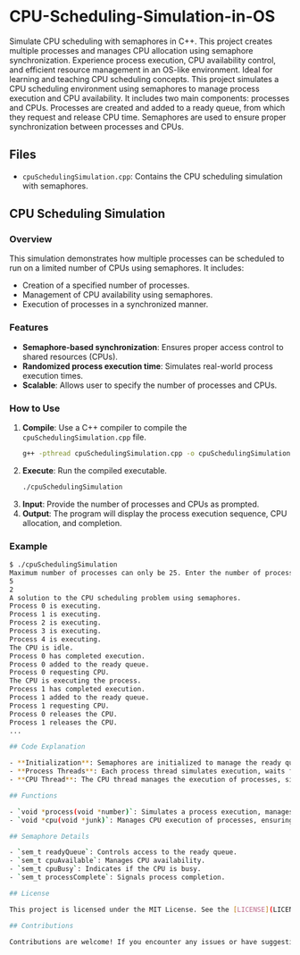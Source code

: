 # CPU-Scheduling-Simulation-in-OS
Simulate CPU scheduling with semaphores in C++. This project creates multiple processes and manages CPU allocation using semaphore synchronization. Experience process execution, CPU availability control, and efficient resource management in an OS-like environment. Ideal for learning and teaching CPU scheduling concepts.
This project simulates a CPU scheduling environment using semaphores to manage process execution and CPU availability. It includes two main components: processes and CPUs. Processes are created and added to a ready queue, from which they request and release CPU time. Semaphores are used to ensure proper synchronization between processes and CPUs.

## Files

- `cpuSchedulingSimulation.cpp`: Contains the CPU scheduling simulation with semaphores.

## CPU Scheduling Simulation

### Overview

This simulation demonstrates how multiple processes can be scheduled to run on a limited number of CPUs using semaphores. It includes:

- Creation of a specified number of processes.
- Management of CPU availability using semaphores.
- Execution of processes in a synchronized manner.

### Features

- **Semaphore-based synchronization**: Ensures proper access control to shared resources (CPUs).
- **Randomized process execution time**: Simulates real-world process execution times.
- **Scalable**: Allows user to specify the number of processes and CPUs.

### How to Use

1. **Compile**: Use a C++ compiler to compile the `cpuSchedulingSimulation.cpp` file.
    ```sh
    g++ -pthread cpuSchedulingSimulation.cpp -o cpuSchedulingSimulation
    ```
2. **Execute**: Run the compiled executable.
    ```sh
    ./cpuSchedulingSimulation
    ```
3. **Input**: Provide the number of processes and CPUs as prompted.
4. **Output**: The program will display the process execution sequence, CPU allocation, and completion.

### Example

```sh
$ ./cpuSchedulingSimulation
Maximum number of processes can only be 25. Enter the number of processes and CPUs:
5
2
A solution to the CPU scheduling problem using semaphores.
Process 0 is executing.
Process 1 is executing.
Process 2 is executing.
Process 3 is executing.
Process 4 is executing.
The CPU is idle.
Process 0 has completed execution.
Process 0 added to the ready queue.
Process 0 requesting CPU.
The CPU is executing the process.
Process 1 has completed execution.
Process 1 added to the ready queue.
Process 1 requesting CPU.
Process 0 releases the CPU.
Process 1 releases the CPU.
...

## Code Explanation

- **Initialization**: Semaphores are initialized to manage the ready queue, CPU availability, and process completion.
- **Process Threads**: Each process thread simulates execution, waits for CPU availability, and releases the CPU after execution.
- **CPU Thread**: The CPU thread manages the execution of processes, simulating CPU time allocation.

## Functions

- `void *process(void *number)`: Simulates a process execution, manages ready queue and CPU requests.
- `void *cpu(void *junk)`: Manages CPU execution of processes, ensuring proper synchronization using semaphores.

## Semaphore Details

- `sem_t readyQueue`: Controls access to the ready queue.
- `sem_t cpuAvailable`: Manages CPU availability.
- `sem_t cpuBusy`: Indicates if the CPU is busy.
- `sem_t processComplete`: Signals process completion.

## License

This project is licensed under the MIT License. See the [LICENSE](LICENSE) file for details.

## Contributions

Contributions are welcome! If you encounter any issues or have suggestions for improvements, feel free to open an issue or submit a pull request.
